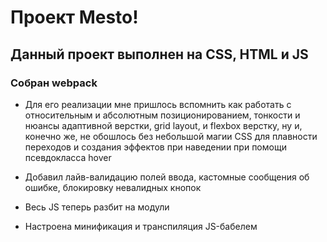 # Проект Mesto!

## Данный проект выполнен на CSS, HTML и JS

### Собран webpack

* Для его реализации мне пришлось вспомнить как работать с относительным и абсолютным позиционированием, тонкости и нюансы адаптивной верстки, grid layout, и flexbox верстку,
ну и, конечно же, не обошлось без небольшой магии CSS для плавности переходов и создания эффектов при наведении при помощи псевдокласса hover

* Добавил лайв-валидацию полей ввода, кастомные сообщения об ошибке, блокировку невалидных кнопок

* Весь JS теперь разбит на модули

* Настроена минификация и транспиляция JS-бабелем
